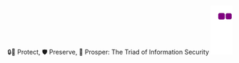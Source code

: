 <!--### Hi there 👋


**Khaly17/Khaly17** is a ✨ _special_ ✨ repository because its `README.md` (this file) appears on your GitHub profile.

Here are some ideas to get you started:

- 🔭 I’m currently working on ...
- 🌱 I’m currently learning ...
- 👯 I’m looking to collaborate on ...
- 🤔 I’m looking for help with ...
- 💬 Ask me about ...
- 📫 How to reach me: ...
- 😄 Pronouns: ...
- ⚡ Fun fact: ...
-->
🔒🔑 Protect, 🛡️ Preserve, 💼 Prosper: The Triad of Information Security
![snake gif](https://github.com/Khaly17/Khaly17/blob/output/github-contribution-grid-snake.gif)
